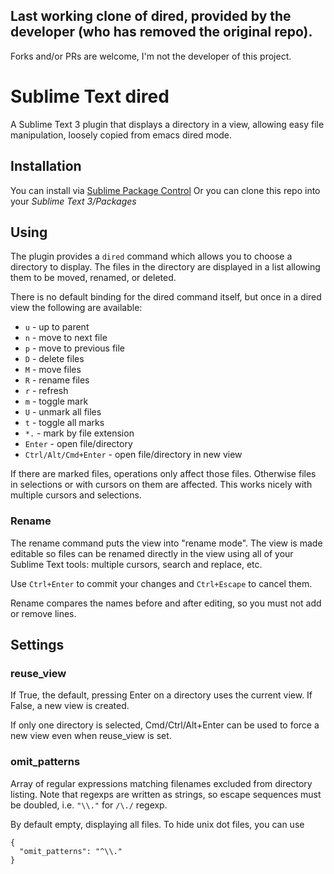 ## Last working clone of dired, provided by the developer (who has removed the original repo).

Forks and/or PRs are welcome, I'm not the developer of this project.

# Sublime Text dired

A Sublime Text 3 plugin that displays a directory in a view, allowing easy file manipulation,
loosely copied from emacs dired mode.

## Installation

You can install via [Sublime Package Control](http://wbond.net/sublime_packages/package_control)
Or you can clone this repo into your *Sublime Text 3/Packages*

## Using

The plugin provides a `dired` command which allows you to choose a directory to display.  The
files in the directory are displayed in a list allowing them to be moved, renamed, or deleted.

There is no default binding for the dired command itself, but once in a dired view the
following are available:

* `u` - up to parent
* `n` - move to next file
* `p` - move to previous file
* `D` - delete files
* `M` - move files
* `R` - rename files
* `r` - refresh
* `m` - toggle mark
* `U` - unmark all files
* `t` - toggle all marks
* `*.` - mark by file extension
* `Enter` - open file/directory
* `Ctrl/Alt/Cmd+Enter` - open file/directory in new view

If there are marked files, operations only affect those files.  Otherwise files in selections
or with cursors on them are affected.  This works nicely with multiple cursors and selections.

### Rename

The rename command puts the view into "rename mode".  The view is made editable so files can be
renamed directly in the view using all of your Sublime Text tools: multiple cursors, search and
replace, etc.

Use `Ctrl+Enter` to commit your changes and `Ctrl+Escape` to cancel them.

Rename compares the names before and after editing, so you must not add or remove lines.

## Settings

### reuse_view

If True, the default, pressing Enter on a directory uses the current view.  If False, a new
view is created.

If only one directory is selected, Cmd/Ctrl/Alt+Enter can be used to force a new view even when
reuse_view is set.

### omit_patterns

Array of regular expressions matching filenames excluded from directory listing. Note that
regexps are written as strings, so escape sequences must be doubled, i.e. `"\\."` for `/\./` regexp.

By default empty, displaying all files. To hide unix dot files, you can use
```
{
  "omit_patterns": "^\\."
}
```